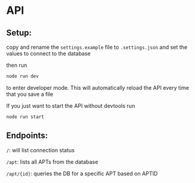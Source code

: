# API

## Setup:
copy and rename the `settings.example` file to `.settings.json` and set the values to connect to the database

then run 
```bash
node run dev
```
to enter developer mode. This will automatically reload the API every time that you save a file

If you just want to start the API without devtools run
```bash
node run start
```

## Endpoints:
`/`: will list connection status

`/apt`: lists all APTs from the database

`/apt/{id}`: queries the DB for a specific APT based on APTID